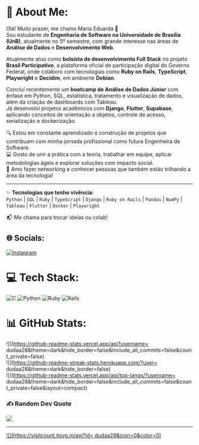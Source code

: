 # 💫 About Me:

Olá! Muito prazer, me chamo Maria Eduarda 👋  
Sou estudante de **Engenharia de Software na Universidade de Brasília (UnB)**, atualmente no 5º semestre, com grande interesse nas áreas de **Análise de Dados** e **Desenvolvimento Web**.

Atualmente atuo como **bolsista de desenvolvimento Full Stack** no projeto **Brasil Participativo**, a plataforma oficial de participação digital do Governo Federal, onde colaboro com tecnologias como **Ruby on Rails**, **TypeScript**, **Playwright** e **Decidim**, em ambiente **Debian**.

Concluí recentemente um **bootcamp de Análise de Dados Júnior** com ênfase em Python, SQL, estatística, tratamento e visualização de dados, além da criação de dashboards com Tableau.  
Já desenvolvi projetos acadêmicos com **Django**, **Flutter**, **Supabase**, aplicando conceitos de orientação a objetos, controle de acesso, serialização e dockerização.

🔍 Estou em constante aprendizado e construção de projetos que contribuam com minha jornada profissional como futura Engenheira de Software.  
💻 Gosto de unir a prática com a teoria, trabalhar em equipe, aplicar metodologias ágeis e explorar soluções com impacto social.  
🤝 Amo fazer networking e conhecer pessoas que também estão trilhando a área da tecnologia!

---
✨ **Tecnologias que tenho vivência:**  
`Python` | `SQL` | `Ruby` | `TypeScript` | `Django` | `Ruby on Rails` | `Pandas` | `NumPy` | `Tableau` | `Flutter` | `Docker` | `Playwright`

📬 Me chama para trocar ideias ou colab!



## 🌐 Socials:
[![Instagram](https://img.shields.io/badge/Instagram-%23E4405F.svg?logo=Instagram&logoColor=white)](https://instagram.com/https://www.instagram.com/eduardaq05?igsh=MWhsNm01YTdzanI2ZQ==) 

# 💻 Tech Stack:
![C](https://img.shields.io/badge/c-%2300599C.svg?style=for-the-badge&logo=c&logoColor=white) ![Python](https://img.shields.io/badge/python-3670A0?style=for-the-badge&logo=python&logoColor=ffdd54) ![Ruby](https://img.shields.io/badge/ruby-%23CC342D.svg?style=for-the-badge&logo=ruby&logoColor=white) ![Rails](https://img.shields.io/badge/rails-%23CC0000.svg?style=for-the-badge&logo=ruby-on-rails&logoColor=white)
# 📊 GitHub Stats:
![](https://github-readme-stats.vercel.app/api?username= dudaa28&theme=dark&hide_border=false&include_all_commits=false&count_private=false)<br/>
![](https://github-readme-streak-stats.herokuapp.com/?user= dudaa28&theme=dark&hide_border=false)<br/>
![](https://github-readme-stats.vercel.app/api/top-langs/?username= dudaa28&theme=dark&hide_border=false&include_all_commits=false&count_private=false&layout=compact)

### ✍️ Random Dev Quote
![](https://quotes-github-readme.vercel.app/api?type=horizontal&theme=radical)

---
[![](https://visitcount.itsvg.in/api?id= dudaa28&icon=0&color=0)](https://visitcount.itsvg.in)

<!-- Proudly created with GPRM ( https://gprm.itsvg.in ) -->
